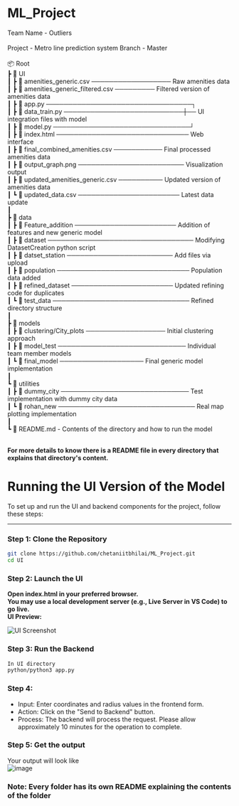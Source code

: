 # ML_Project
Team Name - Outliers <br>
<br>
Project - Metro line prediction system 
Branch - Master <br>
<br>
📦 Root<br>
 ┣ 📂 UI<br>
 ┃ ┣ 📄 amenities_generic.csv ────────────────── Raw amenities data<br>
 ┃ ┣ 📄 amenities_generic_filtered.csv ───────── Filtered version of amenities data<br>
 ┃ ┣ 📄 app.py ─────────────────────────────────┐<br>
 ┃ ┣ 📄 data_train.py ───────────────────────────┼── UI integration files with model<br>
 ┃ ┣ 📄 model.py ───────────────────────────────┘<br>
 ┃ ┣ 📄 index.html ────────────────────────────── Web interface<br>
 ┃ ┣ 📄 final_combined_amenities.csv ─────────── Final processed amenities data<br>
 ┃ ┣ 📄 output_graph.png ──────────────────────── Visualization output<br>
 ┃ ┣ 📄 updated_amenities_generic.csv ────────── Updated version of amenities data<br>
 ┃ ┗ 📄 updated_data.csv ─────────────────────── Latest data update<br>
 ┃<br>
 ┣ 📂 data<br>
 ┃ ┣ 📂 Feature_addition ─────────────────────── Addition of features and new generic model<br>
 ┃ ┣ 📂 dataset ───────────────────────────────── Modifying DatasetCreation python script<br>
 ┃ ┣ 📂 datset_station ──────────────────────── Add files via upload<br>
 ┃ ┣ 📂 population ────────────────────────────── Population data added<br>
 ┃ ┣ 📂 refined_dataset ─────────────────────── Updated refining code for duplicates<br>
 ┃ ┗ 📂 test_data ─────────────────────────────── Refined directory structure<br>
 ┃<br>
 ┣ 📂 models<br>
 ┃ ┣ 📂 clustering/City_plots ────────────────── Initial clustering approach<br>
 ┃ ┣ 📂 model_test ───────────────────────────── Individual team member models<br>
 ┃ ┗ 📂 final_model ─────────────────── Final generic model implementation<br>
 ┃<br>
 ┗ 📂 utilities<br>
 ┃ ┣ 📂 dummy_city ───────────────────────────── Test implementation with dummy city data<br>
 ┃ ┗ 📂 rohan_new ─────────────────────────────── Real map plotting implementation<br>
 ┃<br>
 ┗ 📄 README.md - Contents of the directory and how to run the model <br>
<br>

**For more details to know there is a README file in every directory that explains that directory's content.**

# Running the UI Version of the Model

To set up and run the UI and backend components for the project, follow these steps:

---

### Step 1: Clone the Repository

```bash
git clone https://github.com/chetaniitbhilai/ML_Project.git
cd UI
```

### Step 2: Launch the UI
**Open index.html in your preferred browser.<br>
You may use a local development server (e.g., Live Server in VS Code) to go live.<br>
UI Preview:<br>**

![UI Screenshot](https://github.com/user-attachments/assets/1021d28c-37ae-4eb5-8d71-e9c6ceef7e82) <br>


### Step 3: Run the Backend
```bash
In UI directory 
python/python3 app.py
```

### Step 4: 
<ul>
  <li>Input: Enter coordinates and radius values in the frontend form.</li>
  <li>Action: Click on the "Send to Backend" button.</li>
  <li>Process: The backend will process the request. Please allow approximately 10 minutes for the operation to complete.</li>
</ul>

### Step 5: Get the output
Your output will look like <br>
![image](https://github.com/user-attachments/assets/318aee35-6e41-4ecc-ac17-642749397fe1)


### Note: Every folder has its own README explaining the contents of the folder

